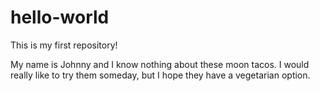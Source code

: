 # hello-world
This is my first repository!

My name is Johnny and I know nothing about these moon tacos. 
I would really like to try them someday, but I hope they have a vegetarian option.
